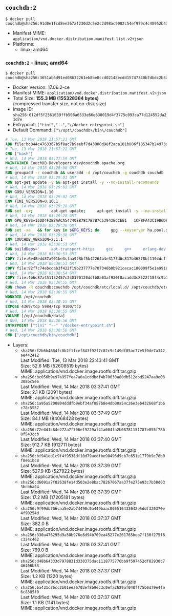 ## `couchdb:2`

```console
$ docker pull couchdb@sha256:91d0e1fcd8ee367af230d2c5e2c2d98ac9082c54ef979c4c48952b4313c8d9b0
```

-	Manifest MIME: `application/vnd.docker.distribution.manifest.list.v2+json`
-	Platforms:
	-	linux; amd64

### `couchdb:2` - linux; amd64

```console
$ docker pull couchdb@sha256:3651ab6d91ed08632261eb8be0ccd02148ecdd15747340b7dbdc2b3aba165451
```

-	Docker Version: 17.06.2-ce
-	Manifest MIME: `application/vnd.docker.distribution.manifest.v2+json`
-	Total Size: **155.3 MB (155328364 bytes)**  
	(compressed transfer size, not on-disk size)
-	Image ID: `sha256:612df5f2561639ffb508a6533e66e630019d4f3775c093ca77d124552da21d7e`
-	Entrypoint: `["tini","--","\/docker-entrypoint.sh"]`
-	Default Command: `["\/opt\/couchdb\/bin\/couchdb"]`

```dockerfile
# Tue, 13 Mar 2018 21:57:21 GMT
ADD file:bc844c4763367b5f0ac7b9aebf7d43900d98f2aca101b886f185347b24973dbe in / 
# Tue, 13 Mar 2018 21:57:22 GMT
CMD ["bash"]
# Wed, 14 Mar 2018 03:27:59 GMT
MAINTAINER CouchDB Developers dev@couchdb.apache.org
# Wed, 14 Mar 2018 03:28:00 GMT
RUN groupadd -r couchdb && useradd -d /opt/couchdb -g couchdb couchdb
# Wed, 14 Mar 2018 03:29:01 GMT
RUN apt-get update -y && apt-get install -y --no-install-recommends     ca-certificates     curl     erlang-nox     erlang-reltool     haproxy     libicu52     libmozjs185-1.0     openssl   && rm -rf /var/lib/apt/lists/*
# Wed, 14 Mar 2018 03:29:02 GMT
ENV GOSU_VERSION=1.10
# Wed, 14 Mar 2018 03:29:02 GMT
ENV TINI_VERSION=0.16.1
# Wed, 14 Mar 2018 03:29:28 GMT
RUN set -ex; 		apt-get update; 	apt-get install -y --no-install-recommends wget; 	rm -rf /var/lib/apt/lists/*; 		dpkgArch="$(dpkg --print-architecture | awk -F- '{ print $NF }')"; 		wget -O /usr/local/bin/gosu "https://github.com/tianon/gosu/releases/download/${GOSU_VERSION}/gosu-$dpkgArch"; 	wget -O /usr/local/bin/gosu.asc "https://github.com/tianon/gosu/releases/download/$GOSU_VERSION/gosu-$dpkgArch.asc"; 	export GNUPGHOME="$(mktemp -d)"; 	gpg --keyserver ha.pool.sks-keyservers.net --recv-keys B42F6819007F00F88E364FD4036A9C25BF357DD4; 	gpg --batch --verify /usr/local/bin/gosu.asc /usr/local/bin/gosu; 	rm -r "$GNUPGHOME" /usr/local/bin/gosu.asc; 	chmod +x /usr/local/bin/gosu; 	gosu nobody true; 		wget -O /usr/local/bin/tini "https://github.com/krallin/tini/releases/download/v${TINI_VERSION}/tini-$dpkgArch"; 	wget -O /usr/local/bin/tini.asc "https://github.com/krallin/tini/releases/download/v${TINI_VERSION}/tini-$dpkgArch.asc"; 	export GNUPGHOME="$(mktemp -d)"; 	gpg --keyserver ha.pool.sks-keyservers.net --recv-keys 595E85A6B1B4779EA4DAAEC70B588DFF0527A9B7; 	gpg --batch --verify /usr/local/bin/tini.asc /usr/local/bin/tini; 	rm -r "$GNUPGHOME" /usr/local/bin/tini.asc; 	chmod +x /usr/local/bin/tini; 	tini --version; 		apt-get purge -y --auto-remove wget
# Wed, 14 Mar 2018 03:29:28 GMT
ENV GPG_KEYS=15DD4F3B8AACA54740EB78C7B7B7C53943ECCEE1   1CFBFA43C19B6DF4A0CA3934669C02FFDF3CEBA3   25BBBAC113C1BFD5AA594A4C9F96B92930380381   4BFCA2B99BADC6F9F105BEC9C5E32E2D6B065BFB   5D680346FAA3E51B29DBCB681015F68F9DA248BC   7BCCEB868313DDA925DF1805ECA5BCB7BB9656B0   C3F4DFAEAD621E1C94523AEEC376457E61D50B88   D2B17F9DA23C0A10991AF2E3D9EE01E47852AEE4   E0AF0A194D55C84E4A19A801CDB0C0F904F4EE9B   29E4F38113DF707D722A6EF91FE9AF73118F1A7C   2EC788AE3F239FA13E82D215CDE711289384AE37
# Wed, 14 Mar 2018 03:29:38 GMT
RUN set -xe   && for key in $GPG_KEYS; do     gpg --keyserver ha.pool.sks-keyservers.net --recv-keys "$key";   done
# Wed, 14 Mar 2018 03:29:38 GMT
ENV COUCHDB_VERSION=2.1.1
# Wed, 14 Mar 2018 03:30:53 GMT
RUN buildDeps='     apt-transport-https     gcc     g++     erlang-dev     libcurl4-openssl-dev     libicu-dev     libmozjs185-dev     make   '  && apt-get update -y -qq && apt-get install -y --no-install-recommends $buildDeps  && cd /usr/src && mkdir couchdb  && curl -fSL https://dist.apache.org/repos/dist/release/couchdb/source/$COUCHDB_VERSION/apache-couchdb-$COUCHDB_VERSION.tar.gz -o couchdb.tar.gz  && curl -fSL https://dist.apache.org/repos/dist/release/couchdb/source/$COUCHDB_VERSION/apache-couchdb-$COUCHDB_VERSION.tar.gz.asc -o couchdb.tar.gz.asc  && gpg --batch --verify couchdb.tar.gz.asc couchdb.tar.gz  && tar -xzf couchdb.tar.gz -C couchdb --strip-components=1  && cd couchdb  && ./configure --disable-docs  && make release  && mv /usr/src/couchdb/rel/couchdb /opt/  && apt-get purge -y --auto-remove $buildDeps  && rm -rf /var/lib/apt/lists/* /usr/src/couchdb*  && mkdir /opt/couchdb/data  && chown -R couchdb:couchdb /opt/couchdb
# Wed, 14 Mar 2018 03:30:53 GMT
COPY file:6e48edd87a901be3cfaa928bf5b42264b4e3173d6c817b46878bf1104dcff208 in /opt/couchdb/etc/local.d/ 
# Wed, 14 Mar 2018 03:30:53 GMT
COPY file:92f7c74ebcdab3f422f19b237777e707346b0b921cecac100009f5e1e9918e1e in /opt/couchdb/etc/ 
# Wed, 14 Mar 2018 03:30:54 GMT
COPY file:4b6c87a451132457c240370120ddfb8a03af930f0acadd3c8522f18f4c9b7398 in / 
# Wed, 14 Mar 2018 03:30:55 GMT
RUN chown -R couchdb:couchdb /opt/couchdb/etc/local.d/ /opt/couchdb/etc/vm.args
# Wed, 14 Mar 2018 03:30:55 GMT
WORKDIR /opt/couchdb
# Wed, 14 Mar 2018 03:30:55 GMT
EXPOSE 4369/tcp 5984/tcp 9100/tcp
# Wed, 14 Mar 2018 03:30:55 GMT
VOLUME [/opt/couchdb/data]
# Wed, 14 Mar 2018 03:30:56 GMT
ENTRYPOINT ["tini" "--" "/docker-entrypoint.sh"]
# Wed, 14 Mar 2018 03:30:56 GMT
CMD ["/opt/couchdb/bin/couchdb"]
```

-	Layers:
	-	`sha256:f2b6b4884fc8b2f1fcef843f92f7c82c9c149df85ac77e5f0de7a342ae442412`  
		Last Modified: Tue, 13 Mar 2018 22:43:41 GMT  
		Size: 52.6 MB (52608519 bytes)  
		MIME: application/vnd.docker.image.rootfs.diff.tar.gzip
	-	`sha256:bc056b9e97a957fea7a0a1cddbdf4b70630a80db512ebd5247aa9e06308bc5e6`  
		Last Modified: Wed, 14 Mar 2018 03:37:41 GMT  
		Size: 2.1 KB (2091 bytes)  
		MIME: application/vnd.docker.image.rootfs.diff.tar.gzip
	-	`sha256:1a95a5200804dddfb9ebf34af887b8e4db00a54c26e3eb432668f1b6c78c5557`  
		Last Modified: Wed, 14 Mar 2018 03:37:49 GMT  
		Size: 84.1 MB (84068428 bytes)  
		MIME: application/vnd.docker.image.rootfs.diff.tar.gzip
	-	`sha256:72e4d1c84e272a7f706ef9229af41a604fa2b08781151787e055f7868f543ccb`  
		Last Modified: Wed, 14 Mar 2018 03:37:40 GMT  
		Size: 912.7 KB (912711 bytes)  
		MIME: application/vnd.docker.image.rootfs.diff.tar.gzip
	-	`sha256:bf941ed1c9f4f9538df10d79aedfbe98496d9cb7c651e1779b9c78b0f8e61bc8`  
		Last Modified: Wed, 14 Mar 2018 03:37:39 GMT  
		Size: 527.9 KB (527922 bytes)  
		MIME: application/vnd.docker.image.rootfs.diff.tar.gzip
	-	`sha256:d6091a7f82638fe14d503e2e8bac78267067aa37fe275e93c7b38d033bcbba24`  
		Last Modified: Wed, 14 Mar 2018 03:37:39 GMT  
		Size: 17.2 MB (17205181 bytes)  
		MIME: application/vnd.docker.image.rootfs.diff.tar.gzip
	-	`sha256:9f99db766caa5e2ab74490c0a449baac805516433642e5ddf320370e4f98254d`  
		Last Modified: Wed, 14 Mar 2018 03:37:37 GMT  
		Size: 382.0 B  
		MIME: application/vnd.docker.image.rootfs.diff.tar.gzip
	-	`sha256:330a476295d9a50b976e8d94b709ea45277e261765bea7f130f275f6c324c462`  
		Last Modified: Wed, 14 Mar 2018 03:37:41 GMT  
		Size: 769.0 B  
		MIME: application/vnd.docker.image.rootfs.diff.tar.gzip
	-	`sha256:d48b64333d7978031d330375dac1118775776bb9f597452df82930c746406b53`  
		Last Modified: Wed, 14 Mar 2018 03:37:37 GMT  
		Size: 1.2 KB (1220 bytes)  
		MIME: application/vnd.docker.image.rootfs.diff.tar.gzip
	-	`sha256:6a431c76cc2b01eea6703ef8b9ec3c0efa2689af048ff75b0d79e4fa6c8385f0`  
		Last Modified: Wed, 14 Mar 2018 03:37:37 GMT  
		Size: 1.1 KB (1141 bytes)  
		MIME: application/vnd.docker.image.rootfs.diff.tar.gzip
